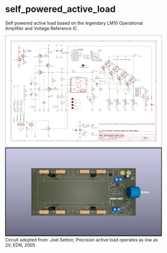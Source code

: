# self_powered_active_load

Self powered active load based on the legendary LM10 Operational Amplifier and Voltage Reference IC.

![Schematics](self_powered_active_load_schematics.png)
![Schematics](self_powered_active_load.png)
Circuit adopted from:
Joel Setton; Precision active load operates as low as 2V, EDN, 2005
